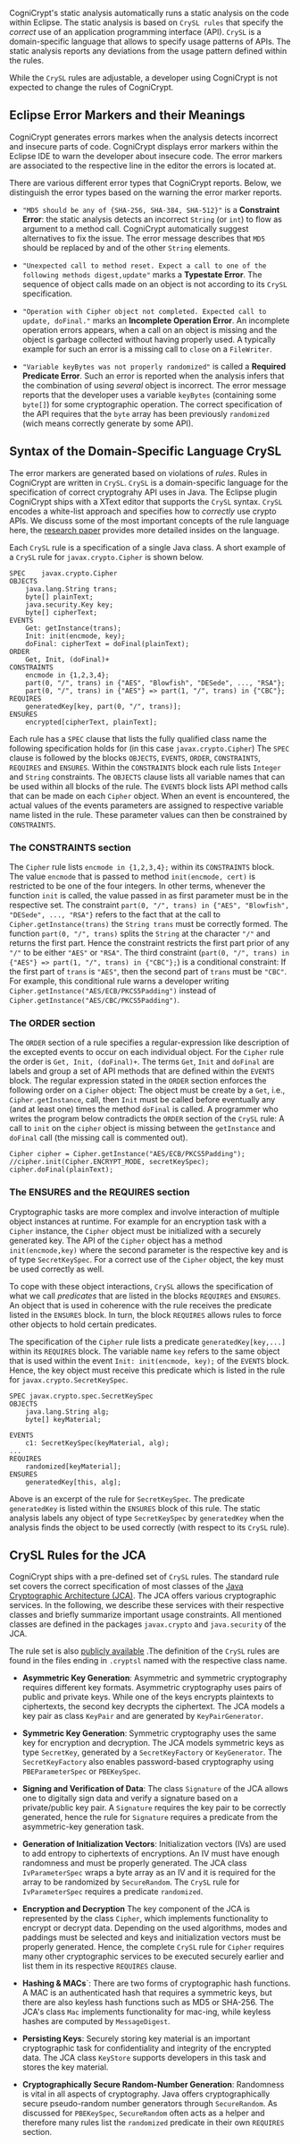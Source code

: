 CogniCrypt's static analysis automatically runs a static analysis on the code within Eclipse. The static analysis is based on `CrySL rules` that specify the *correct* use of an application programming interface (API). `CrySL` is a domain-specific language that allows to specify usage patterns of APIs. The static analysis reports any deviations from the usage pattern defined within the rules. 

While the `CrySL` rules are adjustable, a developer using CogniCrypt is not expected to change the rules of CogniCrypt. 

## Eclipse Error Markers and their Meanings

CogniCrypt generates errors markes when the analysis detects incorrect and insecure parts of code. CogniCrypt displays error markers within the Eclipse IDE to warn the developer about insecure code. The error markers are associated to the respective line in the editor the errors is located at. 

There are various different error types that CogniCrypt reports. Below, we distinguish the error types based on the warning the error marker reports.

* `"MD5 should be any of {SHA-256, SHA-384, SHA-512}"` is a **Constraint Error**: the static analysis detects an incorrect `String` (or `int`) to flow as argument to a method call. CogniCrypt automatically suggest alternatives to fix the issue. The error message describes that `MD5` should be replaced by and of the other `String` elements.  

* `"Unexpected call to method reset. Expect a call to one of the following methods digest,update"` marks a **Typestate Error**. The sequence of object calls made on an object is not according to its `CrySL` specification.

* `"Operation with Cipher object not completed. Expected call to update, doFinal."` marks an **Incomplete Operation Error**. An incomplete operation errors appears, when a call on an object is missing and the object is garbage collected without having properly used. A typically example for such an error is a missing call to `close` on a `FileWriter`.

* `"Variable keyBytes was not properly randomized"` is called a **Required Predicate Error**. Such an error is reported when the analysis infers that the combination of using *several* object is incorrect. The error message reports that the developer uses a variable `keyBytes` (containing some `byte[]`) for some cryptographic operation. The correct specification of the API requires that the `byte` array has been previously `randomized` (wich means correctly generate by some API).

## Syntax of the Domain-Specific Language CrySL

The error markers are generated based on violations of *rules*. Rules in CogniCrypt are written in `CrySL`. `CrySL` is a domain-specific language for the specification of correct cryptograhy API uses in Java. The Eclipse plugin CogniCrypt ships with a XText editor that supports the `CrySL` syntax. `CrySL` encodes a white-list approach and specifies how to *correctly* use crypto APIs. We discuss some of the most important concepts of the rule language here, the [research paper](http://drops.dagstuhl.de/opus/volltexte/2018/9215/pdf/LIPIcs-ECOOP-2018-10.pdf) provides more detailed insides on the language. 

Each `CrySL` rule is a specification of a single Java class. A short example of a `CrySL` rule for `javax.crypto.Cipher` is shown below. 

```
SPEC 	javax.crypto.Cipher
OBJECTS 
	java.lang.String trans;
	byte[] plainText; 
	java.security.Key key;
	byte[] cipherText;
EVENTS 
	Get: getInstance(trans); 
	Init: init(encmode, key); 
	doFinal: cipherText = doFinal(plainText); 
ORDER 
	Get, Init, (doFinal)+ 
CONSTRAINTS  
	encmode in {1,2,3,4};
	part(0, "/", trans) in {"AES", "Blowfish", "DESede", ..., "RSA"};
	part(0, "/", trans) in {"AES"} => part(1, "/", trans) in {"CBC"};
REQUIRES 
	generatedKey[key, part(0, "/", trans)];
ENSURES 
	encrypted[cipherText, plainText]; 
```
Each rule has a `SPEC` clause that lists the fully qualified class name the following specification holds for (in this case `javax.crypto.Cipher`)
The `SPEC` clause is followed by the blocks `OBJECTS`, `EVENTS`, `ORDER`, `CONSTRAINTS`, `REQUIRES` and `ENSURES`. 
Within the `CONSTRAINTS` block each rule lists `Integer` and `String` constraints.  The `OBJECTS` clause lists all variable names that can be used within all blocks of the rule. The `EVENTS` block lists API method calls that can be made on each `Cipher` object. When an event is encountered, the actual values of the events parameters are assigned to respective variable name listed in the rule. These parameter values can then be constrained by `CONSTRAINTS`. 

### The CONSTRAINTS section

The `Cipher` rule lists `encmode in {1,2,3,4};` within its `CONSTRAINTS` block. The value `encmode` that is passed to method `init(encmode, cert)` is restricted to be one of the four integers. In other terms, whenever the function `init` is called, the value passed in as first parameter must be in the respective set.  The constraint `part(0, "/", trans) in {"AES", "Blowfish", "DESede", ..., "RSA"}`  refers to the fact that at the call to `Cipher.getInstance(trans)` the `String trans` must be correctly formed. The function `part(0, "/", trans)` splits the `String` at the character `"/"` and returns the first part. Hence the constraint restricts the first part prior of any `"/"` to be either `"AES"` or `"RSA"`. The third constraint (`part(0, "/", trans) in {"AES"} => part(1, "/", trans) in {"CBC"};`) is a conditional constraint: If the first part of `trans` is `"AES"`, then the second part of `trans` must be `"CBC"`. For example, this conditional rule warns a developer writing `Cipher.getInstance("AES/ECB/PKCS5Padding")` instead of `Cipher.getInstance("AES/CBC/PKCS5Padding")`. 

### The ORDER section

The `ORDER` section of a rule specifies a regular-expression like description of the excepted events to occur on each individual object. For the `Cipher` rule the order is `Get, Init, (doFinal)+`. The terms `Get`, `Init` and `doFinal` are labels and group a set of API methods that are defined within the `EVENTS` block. The regular expression stated in the `ORDER` section enforces the following order on a `Cipher` object: The object must be create by a `Get`, i.e., `Cipher.getInstance`, call, then `Init` must be called before eventually any (and at least one) times the method `doFinal` is called. A programmer who writes the program below contradicts the `ORDER` section of the `CrySL` rule: A call to `init` on the `cipher` object is missing between the `getInstance` and `doFinal` call (the missing call is commented out).

```
Cipher cipher = Cipher.getInstance("AES/ECB/PKCS5Padding");
//cipher.init(Cipher.ENCRYPT_MODE, secretKeySpec);
cipher.doFinal(plainText);
```

### The ENSURES and the REQUIRES section

Cryptographic tasks are more complex and involve interaction of multiple object instances at runtime. For example for an encryption task with a `Cipher` instance, the `Cipher` object must be initialized with a securely generated key. The API of the `Cipher` object has a method `init(encmode,key)` where the second parameter is the respective key and is of type `SecretKeySpec`. For a correct use of the `Cipher` object, the key must be used correctly as well.

To cope with these object interactions, `CrySL` allows the specification of what we call *predicates* that are listed in the blocks `REQUIRES` and `ENSURES`. An object that is used in coherence with the rule receives the predicate listed in the `ENSURES` block. In turn, the block `REQUIRES` allows rules to force other objects to hold certain predicates.

The specification of the `Cipher` rule lists a predicate `generatedKey[key,...]` within its `REQUIRES` block. The variable name `key` refers to the same object that is used within the event `Init: init(encmode, key);` of the  `EVENTS` block. Hence, the key object must receive this predicate which is listed in the rule for `javax.crypto.SecretKeySpec`. 

```
SPEC javax.crypto.spec.SecretKeySpec
OBJECTS
	java.lang.String alg;
	byte[] keyMaterial;
		
EVENTS
	c1: SecretKeySpec(keyMaterial, alg);
...
REQUIRES
	randomized[keyMaterial]; 
ENSURES
	generatedKey[this, alg];
```

Above is an excerpt of the rule for `SecretKeySpec`. The predicate `generatedKey` is listed within the `ENSURES` block of this rule. The static analysis labels any object of type `SecretKeySpec` by `generatedKey` when the analysis finds the object to be used correctly (with respect to its `CrySL` rule).


## CrySL Rules for the JCA
CogniCrypt ships with a pre-defined set of `CrySL` rules. The standard rule set covers the correct specification of most classes of the [Java Cryptographic Architecture (JCA)](https://docs.oracle.com/javase/8/docs/technotes/guides/security/crypto/CryptoSpec.html). The JCA offers various cryptographic services. In the following, we describe these services with their respective classes and briefly summarize important usage constraints. All mentioned classes are defined in the packages `javax.crypto` and `java.security` of the JCA. 

The rule set is also [publicly available](https://github.com/CROSSINGTUD/Crypto-API-Rules) .The definition of the `CrySL` rules are found in the files ending in `.cryptsl` named with the respective class name.

* **Asymmetric Key Generation**: 
Asymmetric and symmetric cryptography requires different key formats. Asymmetric cryptography uses pairs of public and private keys. While one of the keys encrypts plaintexts to ciphertexts, the second key decrypts the ciphertext. The JCA models a key pair as class `KeyPair` and are generated by `KeyPairGenerator`. 

* **Symmetric Key Generation**:
Symmetric cryptography uses the same key for encryption and decryption. The JCA models symmetric keys as type `SecretKey`, generated by a `SecretKeyFactory` or `KeyGenerator`. The `SecretKeyFactory` also enables password-based cryptography using `PBEParameterSpec` or `PBEKeySpec`. 

* **Signing and Verification of Data**:
The class `Signature` of the JCA allows one to digitally sign data and verify a signature based on a private/public key pair. A `Signature` requires the key pair to be correctly generated, hence the rule for `Signature` requires a predicate from the asymmetric-key generation task.

* **Generation of Initialization Vectors**:
Initialization vectors (IVs) are used to add entropy to ciphertexts of encryptions. An IV must have enough randomness and must be properly generated. The JCA class `IvParameterSpec` wraps a byte array as an IV and it is required for the array to be randomized by `SecureRandom`. The `CrySL` rule for `IvParameterSpec` requires a predicate `randomized`.

* **Encryption and Decryption**
The key component of the JCA is represented by the class `Cipher`, which implements functionality to encrypt or decrypt data. Depending on the used algorithms, modes and paddings must be selected and keys and initialization vectors must be properly generated. Hence, the complete `CrySL` rule for `Cipher` requires many other cryptographic services to be executed securely earlier and list them in its respective `REQUIRES` clause.

* **Hashing & MACs**´:
There are two forms of cryptographic hash functions. A MAC is an authenticated hash that requires a symmetric keys, but there are also keyless hash functions such as MD5 or SHA-256. The JCA's class `Mac` implements functionality for mac-ing, while keyless hashes are computed by `MessageDigest`. 

* **Persisting Keys**:
Securely storing key material is an important cryptographic task for confidentiality and integrity of the encrypted data. The JCA class `KeyStore` supports  developers in this task and stores the key material.

* **Cryptographically Secure Random-Number Generation**: 
Randomness is vital in all aspects of cryptography. Java offers cryptographically secure pseudo-random number generators through `SecureRandom`. As discussed for `PBEKeySpec`, `SecureRandom` often acts as a helper and therefore many rules list the `randomized` predicate in their own `REQUIRES` section.
